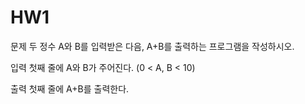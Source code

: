# HW1
문제
두 정수 A와 B를 입력받은 다음, A+B를 출력하는 프로그램을 작성하시오.

입력
첫째 줄에 A와 B가 주어진다. (0 < A, B < 10)

출력
첫째 줄에 A+B를 출력한다.
